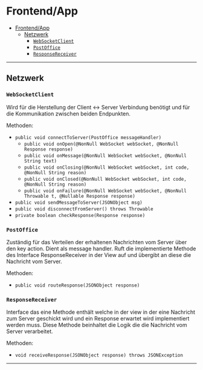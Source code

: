 # Frontend/App
<!-- TOC -->
* [Frontend/App](#frontendapp)
  * [Netzwerk](#netzwerk)
    * [`WebSocketClient`](#websocketclient)
    * [`PostOffice`](#postoffice)
    * [`ResponseReceiver`](#responsereceiver)
<!-- TOC -->

---
## Netzwerk
### `WebSocketClient`
Wird für die Herstellung der Client <-> Server Verbindung benötigt und für die Kommunikation
zwischen beiden Endpunkten.

Methoden:
* `public void connectToServer(PostOffice messageHandler)`
    * `public void onOpen(@NonNull WebSocket webSocket, @NonNull Response response)`
    * `public void onMessage(@NonNull WebSocket webSocket, @NonNull String text)`
    * `public void onClosing(@NonNull WebSocket webSocket, int code, @NonNull String reason)`
    * `public void onClosed(@NonNull WebSocket webSocket, int code, @NonNull String reason)`
    * `public void onFailure(@NonNull WebSocket webSocket, @NonNull Throwable t, @Nullable Response response)`
* `public void sendMessageToServer(JSONObject msg)`
* `public void disconnectFromServer() throws Throwable`
* `private boolean checkResponse(Response response)`



### `PostOffice`
Zuständig für das Verteilen der erhaltenen Nachrichten vom Server über den key action. Dient als 
message handler. Ruft die implementierte Methode des Interface ResponseReceiver in der View auf und
übergibt an diese die Nachricht vom Server.

Methoden:
* `public void routeResponse(JSONObject response)`



### `ResponseReceiver`
Interface das eine Methode enthält welche in der view in der eine Nachricht zum Server geschickt
wird und ein Response erwartet wird implementiert werden muss. Diese Methode beinhaltet die Logik
die die Nachricht vom Server verarbeitet.

Methoden:
* `void receiveResponse(JSONObject response) throws JSONException`

---
